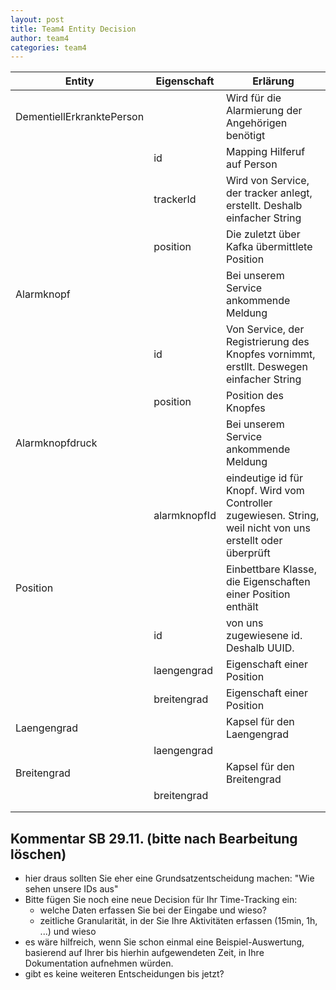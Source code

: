 ```yaml
---
layout: post
title: Team4 Entity Decision
author: team4
categories: team4
---
```


| Entity                    | Eigenschaft  | Erlärung                                                                                                    |
|---------------------------|--------------|-------------------------------------------------------------------------------------------------------------|
| DementiellErkranktePerson |              | Wird für die Alarmierung der Angehörigen benötigt                                                           |
|                           | id           | Mapping Hilferuf auf Person                                                                                 |
|                           | trackerId    | Wird von Service, der tracker anlegt, erstellt. Deshalb einfacher String                                    |
|                           | position     | Die zuletzt über Kafka übermittlete Position                                                                |
| Alarmknopf                |              | Bei unserem Service ankommende Meldung                                                                      |
|                           | id           | Von Service, der Registrierung des Knopfes vornimmt, erstllt. Deswegen einfacher String                     |
|                           | position     | Position des Knopfes                                                                                        |
| Alarmknopfdruck           |              | Bei unserem Service ankommende Meldung                                                                      |
|                           | alarmknopfId | eindeutige id für Knopf. Wird vom Controller zugewiesen. String, weil nicht von uns erstellt oder überprüft |
| Position                  |              | Einbettbare Klasse, die Eigenschaften einer Position enthält                                                |
|                           | id           | von uns zugewiesene id. Deshalb UUID.                                                                       |
|                           | laengengrad  | Eigenschaft einer Position                                                                                  |
|                           | breitengrad  | Eigenschaft einer Position                                                                                  |
| Laengengrad               |              | Kapsel für den Laengengrad                                                                                  |
|                           | laengengrad  |                                                                                                             |
| Breitengrad               |              | Kapsel für den Breitengrad                                                                                  |
|                           | breitengrad  |                                                                                                             |
|                           |              |                                                                                                             |
|                           |              |                                                                                                             |

	

## Kommentar SB 29.11. (bitte nach Bearbeitung löschen)
* hier draus sollten Sie eher eine Grundsatzentscheidung machen: "Wie sehen unsere IDs aus"
* Bitte fügen Sie noch eine neue Decision für Ihr Time-Tracking ein: 
   * welche Daten erfassen Sie bei der Eingabe und wieso?
   * zeitliche Granularität, in der Sie Ihre Aktivitäten erfassen (15min, 1h, ...) und wieso
* es wäre hilfreich, wenn Sie schon einmal eine Beispiel-Auswertung, basierend auf Ihrer bis hierhin aufgewendeten Zeit, in Ihre Dokumentation aufnehmen würden.
* gibt es keine weiteren Entscheidungen bis jetzt?	
